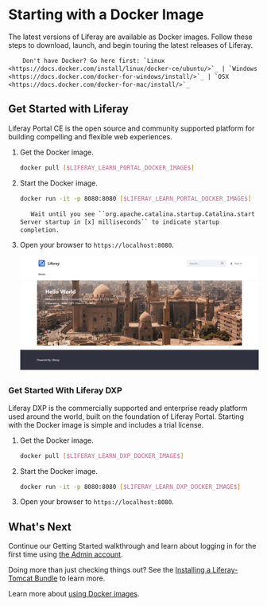 # Starting with a Docker Image

The latest versions of Liferay are available as Docker images. Follow these steps to download, launch, and begin touring the latest releases of Liferay.

```important::
    Don't have Docker? Go here first: `Linux <https://docs.docker.com/install/linux/docker-ce/ubuntu/>`_ | `Windows <https://docs.docker.com/docker-for-windows/install/>`_ | `OSX <https://docs.docker.com/docker-for-mac/install/>`_
```

## Get Started with Liferay

Liferay Portal CE is the open source and community supported platform for building compelling and flexible web experiences.

1. Get the Docker image.

    ```bash
    docker pull [$LIFERAY_LEARN_PORTAL_DOCKER_IMAGE$]
    ```

1. Start the Docker image.

    ```bash
    docker run -it -p 8080:8080 [$LIFERAY_LEARN_PORTAL_DOCKER_IMAGE$]
    ```

    ```tip::
       Wait until you see ``org.apache.catalina.startup.Catalina.start Server startup in [x] milliseconds`` to indicate startup completion.
    ```

1. Open your browser to `https://localhost:8080`.

    ![The Liferay Portal initial landing page.](./starting-with-a-docker-image/images/01.png)

### Get Started With Liferay DXP

Liferay DXP is the commercially supported and enterprise ready platform used around the world, built on the foundation of Liferay Portal. Starting with the Docker image is simple and includes a trial license.

1. Get the Docker image.

    ```bash
    docker pull [$LIFERAY_LEARN_DXP_DOCKER_IMAGE$]
    ```

1. Start the Docker image.

    ```bash
    docker run -it -p 8080:8080 [$LIFERAY_LEARN_DXP_DOCKER_IMAGE$]
    ```

1. Open your browser to `https://localhost:8080`.

## What's Next

Continue our Getting Started walkthrough and learn about logging in for the first time using [the Admin account](./introduction-to-the-admin-account.md).

Doing more than just checking things out? See the [Installing a Liferay-Tomcat Bundle](../installation-and-upgrades/installing-liferay/installing-a-liferay-tomcat-bundle.md) to learn more.

Learn more about [using Docker images](../installation-and-upgrades/installing-liferay/using-liferay-dxp-docker-images/docker-container-basics.md).

